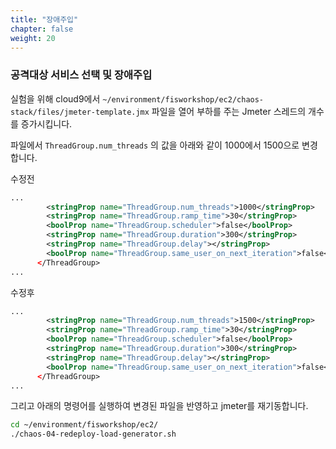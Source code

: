 ```yaml
---
title: "장애주입"
chapter: false
weight: 20
---
```


### 공격대상 서비스 선택 및 장애주입

실험을 위해 cloud9에서 `~/environment/fisworkshop/ec2/chaos-stack/files/jmeter-template.jmx` 파일을 열어 부하를 주는 Jmeter 스레드의 개수를 증가시킵니다.

파일에서 `ThreadGroup.num_threads` 의 값을 아래와 같이 1000에서 1500으로 변경합니다.

수정전
```xml
...
        <stringProp name="ThreadGroup.num_threads">1000</stringProp>
        <stringProp name="ThreadGroup.ramp_time">30</stringProp>
        <boolProp name="ThreadGroup.scheduler">false</boolProp>
        <stringProp name="ThreadGroup.duration">300</stringProp>
        <stringProp name="ThreadGroup.delay"></stringProp>
        <boolProp name="ThreadGroup.same_user_on_next_iteration">false</boolProp>
      </ThreadGroup>
...
```

수정후
```xml
...
        <stringProp name="ThreadGroup.num_threads">1500</stringProp>
        <stringProp name="ThreadGroup.ramp_time">30</stringProp>
        <boolProp name="ThreadGroup.scheduler">false</boolProp>
        <stringProp name="ThreadGroup.duration">300</stringProp>
        <stringProp name="ThreadGroup.delay"></stringProp>
        <boolProp name="ThreadGroup.same_user_on_next_iteration">false</boolProp>
      </ThreadGroup>
...
```

그리고 아래의 명령어를 실행하여 변경된 파일을 반영하고 jmeter를 재기동합니다.
```bash
cd ~/environment/fisworkshop/ec2/
./chaos-04-redeploy-load-generator.sh 
```